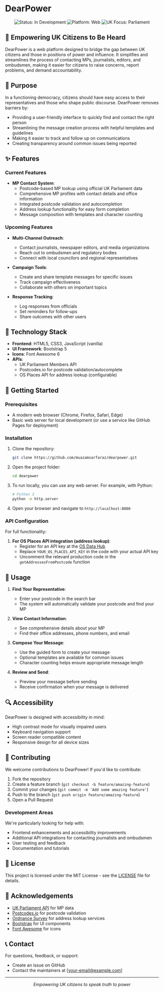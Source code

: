 # DearPower

<p align="center">
  <img src="https://img.shields.io/badge/Status-In%20Development-yellow" alt="Status: In Development">
  <img src="https://img.shields.io/badge/Platform-Web-blue" alt="Platform: Web">
  <img src="https://img.shields.io/badge/UK%20Focus-Parliament-red" alt="UK Focus: Parliament">
</p>

## 📣 Empowering UK Citizens to Be Heard

DearPower is a web platform designed to bridge the gap between UK citizens and those in positions of power and influence. It simplifies and streamlines the process of contacting MPs, journalists, editors, and ombudsmen, making it easier for citizens to raise concerns, report problems, and demand accountability.

## 🎯 Purpose

In a functioning democracy, citizens should have easy access to their representatives and those who shape public discourse. DearPower removes barriers by:

- Providing a user-friendly interface to quickly find and contact the right person
- Streamlining the message creation process with helpful templates and guidelines
- Making it easier to track and follow up on communications
- Creating transparency around common issues being reported

## ✨ Features

### Current Features

- **MP Contact System**: 
  - Postcode-based MP lookup using official UK Parliament data
  - Comprehensive MP profiles with contact details and office information
  - Integrated postcode validation and autocompletion
  - Address lookup functionality for easy form completion
  - Message composition with templates and character counting

### Upcoming Features

- **Multi-Channel Outreach**: 
  - Contact journalists, newspaper editors, and media organizations
  - Reach out to ombudsmen and regulatory bodies
  - Connect with local councilors and regional representatives

- **Campaign Tools**:
  - Create and share template messages for specific issues
  - Track campaign effectiveness
  - Collaborate with others on important topics

- **Response Tracking**:
  - Log responses from officials
  - Set reminders for follow-ups
  - Share outcomes with other users

## 🔧 Technology Stack

- **Frontend**: HTML5, CSS3, JavaScript (vanilla)
- **UI Framework**: Bootstrap 5
- **Icons**: Font Awesome 6
- **APIs**:
  - UK Parliament Members API
  - Postcodes.io for postcode validation/autocomplete
  - OS Places API for address lookup (configurable)

## 🚀 Getting Started

### Prerequisites

- A modern web browser (Chrome, Firefox, Safari, Edge)
- Basic web server for local development (or use a service like GitHub Pages for deployment)

### Installation

1. Clone the repository:
   ```bash
   git clone https://github.com/muazamsarfaraz/dearpower.git
   ```

2. Open the project folder:
   ```bash
   cd dearpower
   ```

3. To run locally, you can use any web server. For example, with Python:
   ```bash
   # Python 3
   python -m http.server
   ```

4. Open your browser and navigate to `http://localhost:8000`

### API Configuration

For full functionality:

1. **For OS Places API integration (address lookup)**:
   - Register for an API key at the [OS Data Hub](https://osdatahub.os.uk/)
   - Replace `YOUR_OS_PLACES_API_KEY` in the code with your actual API key
   - Uncomment the relevant production code in the `getAddressesFromPostcode` function

## 📝 Usage

1. **Find Your Representative**:
   - Enter your postcode in the search bar
   - The system will automatically validate your postcode and find your MP

2. **View Contact Information**:
   - See comprehensive details about your MP
   - Find their office addresses, phone numbers, and email

3. **Compose Your Message**:
   - Use the guided form to create your message
   - Optional templates are available for common issues
   - Character counting helps ensure appropriate message length

4. **Review and Send**:
   - Preview your message before sending
   - Receive confirmation when your message is delivered

## 🔍 Accessibility

DearPower is designed with accessibility in mind:

- High contrast mode for visually impaired users
- Keyboard navigation support
- Screen reader compatible content
- Responsive design for all device sizes

## 🤝 Contributing

We welcome contributions to DearPower! If you'd like to contribute:

1. Fork the repository
2. Create a feature branch (`git checkout -b feature/amazing-feature`)
3. Commit your changes (`git commit -m 'Add some amazing feature'`)
4. Push to the branch (`git push origin feature/amazing-feature`)
5. Open a Pull Request

### Development Areas

We're particularly looking for help with:

- Frontend enhancements and accessibility improvements
- Additional API integrations for contacting journalists and ombudsmen
- User testing and feedback
- Documentation and tutorials

## 📜 License

This project is licensed under the MIT License - see the [LICENSE](LICENSE) file for details.

## 🙏 Acknowledgements

- [UK Parliament API](https://members-api.parliament.uk/) for MP data
- [Postcodes.io](https://postcodes.io/) for postcode validation
- [Ordnance Survey](https://osdatahub.os.uk/) for address lookup services
- [Bootstrap](https://getbootstrap.com/) for UI components
- [Font Awesome](https://fontawesome.com/) for icons

## 📞 Contact

For questions, feedback, or support:

- Create an issue on GitHub
- Contact the maintainers at [your-email@example.com]

---

<p align="center">
  <i>Empowering UK citizens to speak truth to power</i>
</p> 